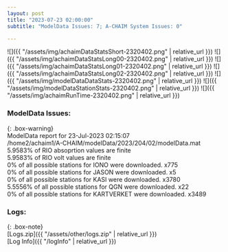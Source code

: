 ```yaml
---
layout: post
title: "2023-07-23 02:00:00"
subtitle: "ModelData Issues: 7; A-CHAIM System Issues: 0"

---
```


![]({{ "/assets/img/achaimDataStatsShort-2320402.png" | relative_url }})
![]({{ "/assets/img/achaimDataStatsLong00-2320402.png" | relative_url }})
![]({{ "/assets/img/achaimDataStatsLong01-2320402.png" | relative_url }})
![]({{ "/assets/img/achaimDataStatsLong02-2320402.png" | relative_url }})
![]({{ "/assets/img/modelDataDataStats-2320402.png" | relative_url }})
![]({{ "/assets/img/modelDataStationStats-2320402.png" | relative_url }})
![]({{ "/assets/img/achaimRunTime-2320402.png" | relative_url }})


### ModelData Issues:  
  
{: .box-warning}  
 ModelData report for 23-Jul-2023 02:15:07   
 /home2/achaim1/A-CHAIM/modelData/2023/204/02/modelData.mat   
 5.9583% of RIO absoprtion values are finite   
 5.9583% of RIO volt values are finite   
 0% of all possible stations for IONO were downloaded. x775   
 0% of all possible stations for JASON were downloaded. x5   
 0% of all possible stations for KASI were downloaded. x3780   
 5.5556% of all possible stations for QGN were downloaded. x22   
 0% of all possible stations for KARTVERKET were downloaded. x3489   
  


### Logs:  
  
{: .box-note}  
[Logs.zip]({{ "/assets/other/logs.zip" | relative_url }})  
[Log Info]({{ "/logInfo" | relative_url }})  
